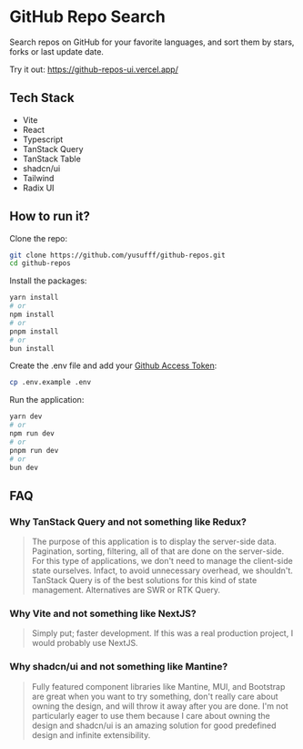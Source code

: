 # GitHub Repo Search

Search repos on GitHub for your favorite languages, and sort them by stars, forks or last update date.

Try it out: https://github-repos-ui.vercel.app/

## Tech Stack

- Vite
- React
- Typescript
- TanStack Query
- TanStack Table
- shadcn/ui
- Tailwind
- Radix UI

## How to run it?

Clone the repo:

```bash
git clone https://github.com/yusufff/github-repos.git
cd github-repos
```

Install the packages:

```bash
yarn install
# or
npm install
# or
pnpm install
# or
bun install
```

Create the .env file and add your [Github Access Token](https://docs.github.com/en/authentication/keeping-your-account-and-data-secure/managing-your-personal-access-tokens#creating-a-fine-grained-personal-access-token):

```bash
cp .env.example .env
```

Run the application:

```bash
yarn dev
# or
npm run dev
# or
pnpm run dev
# or
bun dev
```

## FAQ

### Why TanStack Query and not something like Redux?

> The purpose of this application is to display the server-side data. Pagination, sorting, filtering, all of that are done on the server-side. For this type of applications, we don't need to manage the client-side state ourselves. Infact, to avoid unnecessary overhead, we shouldn't. TanStack Query is of the best solutions for this kind of state management. Alternatives are SWR or RTK Query.

### Why Vite and not something like NextJS?

> Simply put; faster development. If this was a real production project, I would probably use NextJS.

### Why shadcn/ui and not something like Mantine?

> Fully featured component libraries like Mantine, MUI, and Bootstrap are great when you want to try something, don't really care about owning the design, and will throw it away after you are done. I'm not particularly eager to use them because I care about owning the design and shadcn/ui is an amazing solution for good predefined design and infinite extensibility.
